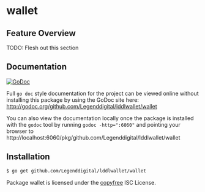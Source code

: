 wallet
======

## Feature Overview

TODO: Flesh out this section

## Documentation

[![GoDoc](https://godoc.org/github.com/Legenddigital/lddlwallet/wallet?status.png)](http://godoc.org/github.com/Legenddigital/lddlwallet/wallet)

Full `go doc` style documentation for the project can be viewed online without
installing this package by using the GoDoc site here:
http://godoc.org/github.com/Legenddigital/lddlwallet/wallet

You can also view the documentation locally once the package is installed with
the `godoc` tool by running `godoc -http=":6060"` and pointing your browser to
http://localhost:6060/pkg/github.com/Legenddigital/lddlwallet/wallet

## Installation

```bash
$ go get github.com/Legenddigital/lddlwallet/wallet
```

Package wallet is licensed under the [copyfree](http://copyfree.org) ISC
License.
